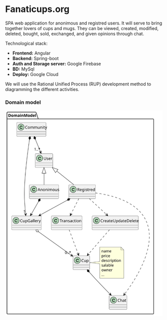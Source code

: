 # Fanaticups.org

SPA web application for anonimous and registred users. It will serve to bring together lovers of cups and mugs. They can be viewed, created, modified, deleted, bought, sold, exchanged, and given opinions through chat.

Technological stack:
- **Frontend:** Angular
- **Backend:** Spring-boot
- **Auth and Storage server:** Google Firebase
- **BD:** MySql
- **Deploy:** Google Cloud

We will use the Rational Unified Process (RUP) development method to diagramming the different activities.

### Domain model
![DomainModel](./out/documentation//uml/domainModel/domainModel.svg)
